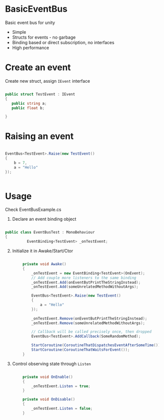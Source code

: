 # BasicEventBus
Basic event bus for unity

 * Simple
 * Structs for events - no garbage
 * Binding based or direct subscription, no interfaces
 * High performance 

 # Create an event
 
 Create new struct, assign `IEvent` interface
 
 ```cs

public struct TestEvent : IEvent
{
    public string a;
    public float b;

}
```

# Raising an event

```cs

EventBus<TestEvent>.Raise(new TestEvent()
{
    b = 7,
    a = "Hello"
});
                
```

# Usage

Check EventBusExample.cs

1. Declare an event binding object

```cs

public class EventBusTest : MonoBehaviour
{
          EventBinding<TestEvent> _onTestEvent;


```

2. Initialize it in Awake/Start/Ctor

```cs

        private void Awake()
        {
            _onTestEvent = new EventBinding<TestEvent>(OnEvent);
            // Add couple more listeners to the same binding   
            _onTestEvent.Add(onEventButPrintTheStringInstead);
            _onTestEvent.Add(someUnrelatedMethodWithoutArgs);

            EventBus<TestEvent>.Raise(new TestEvent()
            {
                a = "Hello"
            });
                                              
            _onTestEvent.Remove(onEventButPrintTheStringInstead);
            _onTestEvent.Remove(someUnrelatedMethodWithoutArgs);

            // Callback will be called precisely once, then dropped
            EventBus<TestEvent>.AddCallback(SomeRandomMethod);

            StartCoroutine(CoroutineThatDispatchesEventAfterSomeTime());
            StartCoroutine(CoroutineThatWaitsForEvent());
        }
```

3. Control observing state through `Listen`

```cs

        private void OnEnable()
        {
            _onTestEvent.Listen = true;
        }

        private void OnDisable()
        {
            _onTestEvent.Listen = false;
        }
```


